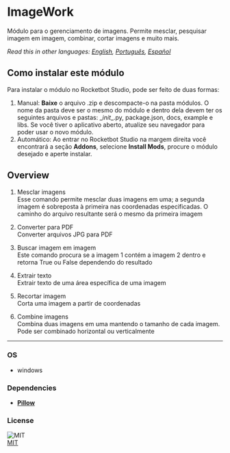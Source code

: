 # ImageWork
  
Módulo para o gerenciamento de imagens. Permite mesclar, pesquisar imagem em imagem, combinar, cortar imagens e muito mais.  

*Read this in other languages: [English](README.md), [Português](README.pr.md), [Español](README.es.md)*

## Como instalar este módulo
  
Para instalar o módulo no Rocketbot Studio, pode ser feito de duas formas:
1. Manual: __Baixe__ o arquivo .zip e descompacte-o na pasta módulos. O nome da pasta deve ser o mesmo do módulo e dentro dela devem ter os seguintes arquivos e pastas: \__init__.py, package.json, docs, example e libs. Se você tiver o aplicativo aberto, atualize seu navegador para poder usar o novo módulo.
2. Automático: Ao entrar no Rocketbot Studio na margem direita você encontrará a seção **Addons**, selecione **Install Mods**, procure o módulo desejado e aperte instalar.  


## Overview


1. Mesclar imagens  
Esse comando permite mesclar duas imagens em uma; a segunda imagem é sobreposta à primeira nas coordenadas especificadas. O caminho do arquivo resultante será o mesmo da primeira imagem

2. Converter para PDF  
Converter arquivos JPG para PDF

3. Buscar imagem em imagem  
Este comando procura se a imagem 1 contém a imagem 2 dentro e retorna True ou False dependendo do resultado

4. Extrair texto  
Extrair texto de uma área específica de uma imagem

5. Recortar imagem  
Corta uma imagem a partir de coordenadas

6. Combine imagens  
Combina duas imagens em uma mantendo o tamanho de cada imagem. Pode ser combinado horizontal ou verticalmente  




----
### OS

- windows

### Dependencies
- [**Pillow**](https://pypi.org/project/Pillow/)
### License
  
![MIT](https://camo.githubusercontent.com/107590fac8cbd65071396bb4d04040f76cde5bde/687474703a2f2f696d672e736869656c64732e696f2f3a6c6963656e73652d6d69742d626c75652e7376673f7374796c653d666c61742d737175617265)  
[MIT](http://opensource.org/licenses/mit-license.ph)